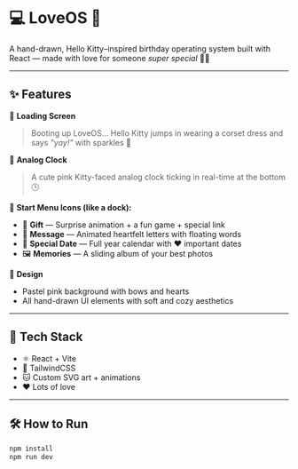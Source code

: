 # 💻 LoveOS 💖

A hand-drawn, Hello Kitty–inspired birthday operating system built with React — made with love for someone *super special* 🥹💗

---

## ✨ Features

🌸 **Loading Screen**  
> Booting up LoveOS... Hello Kitty jumps in wearing a corset dress and says *"yay!"* with sparkles 🌟

🎀 **Analog Clock**  
> A cute pink Kitty-faced analog clock ticking in real-time at the bottom 🕒

🧁 **Start Menu Icons (like a dock):**  
- 🎁 **Gift** — Surprise animation + a fun game + special link  
- 💌 **Message** — Animated heartfelt letters with floating words  
- 📅 **Special Date** — Full year calendar with ❤️ important dates  
- 🖼️ **Memories** — A sliding album of your best photos

🎨 **Design**  
- Pastel pink background with bows and hearts  
- All hand-drawn UI elements with soft and cozy aesthetics

---

## 🌼 Tech Stack

- ⚛️ React + Vite
- 🎨 TailwindCSS
- 🐱 Custom SVG art + animations
- ❤️ Lots of love

---

## 🛠️ How to Run

```bash
npm install
npm run dev
